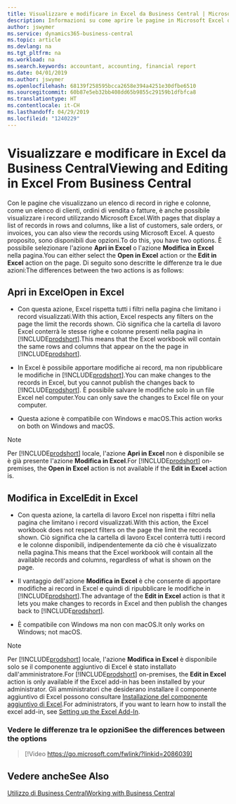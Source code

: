 ```yaml
---
title: Visualizzare e modificare in Excel da Business Central | Microsoft Docs
description: Informazioni su come aprire le pagine in Microsoft Excel da Business Central per una migliore analisi dei dati.
author: jswymer
ms.service: dynamics365-business-central
ms.topic: article
ms.devlang: na
ms.tgt_pltfrm: na
ms.workload: na
ms.search.keywords: accountant, accounting, financial report
ms.date: 04/01/2019
ms.author: jswymer
ms.openlocfilehash: 68139f258595bcca2658e394a4251e30dfbe6510
ms.sourcegitcommit: 60b87e5eb32bb408dd65b9855c29159b1dfbfca8
ms.translationtype: HT
ms.contentlocale: it-CH
ms.lasthandoff: 04/29/2019
ms.locfileid: "1240229"
---
```

# <a name="viewing-and-editing-in-excel-from-business-central"></a><span data-ttu-id="a033e-103">Visualizzare e modificare in Excel da Business Central</span><span class="sxs-lookup"><span data-stu-id="a033e-103">Viewing and Editing in Excel From Business Central</span></span> 

<span data-ttu-id="a033e-104">Con le pagine che visualizzano un elenco di record in righe e colonne, come un elenco di clienti, ordini di vendita o fatture, è anche possibile visualizzare i record utilizzando Microsoft Excel.</span><span class="sxs-lookup"><span data-stu-id="a033e-104">With pages that display a list of records in rows and columns, like a list of customers, sale orders, or invoices, you can also view the records using Microsoft Excel.</span></span> <span data-ttu-id="a033e-105">A questo proposito, sono disponibili due opzioni.</span><span class="sxs-lookup"><span data-stu-id="a033e-105">To do this, you have two options.</span></span> <span data-ttu-id="a033e-106">È possibile selezionare l'azione **Apri in Excel** o l'azione **Modifica in Excel** nella pagina.</span><span class="sxs-lookup"><span data-stu-id="a033e-106">You can either select the **Open in Excel** action or the **Edit in Excel** action on the page.</span></span> <span data-ttu-id="a033e-107">Di seguito sono descritte le differenze tra le due azioni:</span><span class="sxs-lookup"><span data-stu-id="a033e-107">The differences between the two actions is as follows:</span></span>  

## <a name="open-in-excel"></a><span data-ttu-id="a033e-108">Apri in Excel</span><span class="sxs-lookup"><span data-stu-id="a033e-108">Open in Excel</span></span>

-    <span data-ttu-id="a033e-109">Con questa azione, Excel rispetta tutti i filtri nella pagina che limitano i record visualizzati.</span><span class="sxs-lookup"><span data-stu-id="a033e-109">With this action, Excel respects any filters on the page the limit the records shown.</span></span> <span data-ttu-id="a033e-110">Ciò significa che la cartella di lavoro Excel conterrà le stesse righe e colonne presenti nella pagina in [!INCLUDE[prodshort](includes/prodshort.md)].</span><span class="sxs-lookup"><span data-stu-id="a033e-110">This means that the Excel workbook will contain the same rows and columns that appear on the the page in [!INCLUDE[prodshort](includes/prodshort.md)].</span></span>

-    <span data-ttu-id="a033e-111">In Excel è possibile apportare modifiche ai record, ma non ripubblicare le modifiche in [!INCLUDE[prodshort](includes/prodshort.md)].</span><span class="sxs-lookup"><span data-stu-id="a033e-111">You can make changes to the records in Excel, but you cannot publish the changes back to [!INCLUDE[prodshort](includes/prodshort.md)].</span></span> <span data-ttu-id="a033e-112">È possibile salvare le modifiche solo in un file Excel nel computer.</span><span class="sxs-lookup"><span data-stu-id="a033e-112">You can only save the changes to Excel file on your computer.</span></span> 

-    <span data-ttu-id="a033e-113">Questa azione è compatibile con Windows e macOS.</span><span class="sxs-lookup"><span data-stu-id="a033e-113">This action works on both on Windows and macOS.</span></span> 

>[!NOTE]
><span data-ttu-id="a033e-114">Per [!INCLUDE[prodshort](includes/prodshort.md)] locale, l'azione **Apri in Excel** non è disponibile se è già presente l'azione **Modifica in Excel**.</span><span class="sxs-lookup"><span data-stu-id="a033e-114">For [!INCLUDE[prodshort](includes/prodshort.md)] on-premises, the **Open in Excel** action is not available if the **Edit in Excel** action is.</span></span>

## <a name="edit-in-excel"></a><span data-ttu-id="a033e-115">Modifica in Excel</span><span class="sxs-lookup"><span data-stu-id="a033e-115">Edit in Excel</span></span>

-    <span data-ttu-id="a033e-116">Con questa azione, la cartella di lavoro Excel non rispetta i filtri nella pagina che limitano i record visualizzati.</span><span class="sxs-lookup"><span data-stu-id="a033e-116">With this action, the Excel workbook does not respect filters on the page the limit the records shown.</span></span> <span data-ttu-id="a033e-117">Ciò significa che la cartella di lavoro Excel conterrà tutti i record e le colonne disponibili, indipendentemente da ciò che è visualizzato nella pagina.</span><span class="sxs-lookup"><span data-stu-id="a033e-117">This means that the Excel workbook will contain all the available records and columns, regardless of what is shown on the page.</span></span> 

-    <span data-ttu-id="a033e-118">Il vantaggio dell'azione **Modifica in Excel** è che consente di apportare modifiche ai record in Excel e quindi di ripubblicare le modifiche in [!INCLUDE[prodshort](includes/prodshort.md)].</span><span class="sxs-lookup"><span data-stu-id="a033e-118">The advantage of the **Edit in Excel** action is that it lets you make changes to records in Excel and then publish the changes back to [!INCLUDE[prodshort](includes/prodshort.md)].</span></span>

-    <span data-ttu-id="a033e-119">È compatibile con Windows ma non con macOS.</span><span class="sxs-lookup"><span data-stu-id="a033e-119">It only works on Windows; not macOS.</span></span>

>[!NOTE]
><span data-ttu-id="a033e-120">Per [!INCLUDE[prodshort](includes/prodshort.md)] locale, l'azione **Modifica in Excel** è disponibile solo se il componente aggiuntivo di Excel è stato installato dall'amministratore.</span><span class="sxs-lookup"><span data-stu-id="a033e-120">For [!INCLUDE[prodshort](includes/prodshort.md)] on-premises, the **Edit in Excel** action is only available if the Excel add-in has been installed by your administrator.</span></span> <span data-ttu-id="a033e-121">Gli amministratori che desiderano installare il componente aggiuntivo di Excel possono consultare [Installazione del componente aggiuntivo di Excel](https://docs.microsoft.com/en-us/dynamics365/business-central/dev-itpro/administration/configuring-excel-addin).</span><span class="sxs-lookup"><span data-stu-id="a033e-121">For administrators, if you want to learn how to install the excel add-in, see [Setting up the Excel Add-In](https://docs.microsoft.com/en-us/dynamics365/business-central/dev-itpro/administration/configuring-excel-addin).</span></span>

### <a name="see-the-differences-between-the-options"></a><span data-ttu-id="a033e-122">Vedere le differenze tra le opzioni</span><span class="sxs-lookup"><span data-stu-id="a033e-122">See the differences between the options</span></span> 
> [!Video https://go.microsoft.com/fwlink/?linkid=2086039]

## <a name="see-also"></a><span data-ttu-id="a033e-123">Vedere anche</span><span class="sxs-lookup"><span data-stu-id="a033e-123">See Also</span></span>
[<span data-ttu-id="a033e-124">Utilizzo di Business Central</span><span class="sxs-lookup"><span data-stu-id="a033e-124">Working with Business Central</span></span>](ui-work-product.md)  
